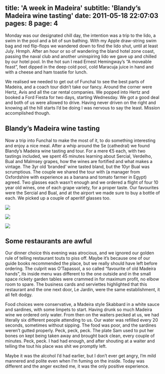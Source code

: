 title: 'A week in Madeira'
subtitle: 'Blandy’s Madeira wine tasting'
date: 2011-05-18 22:07:03
pages: 8
page: 4
---

Monday was our designated chill day, the intention was a trip to the lido, a swim in the pool and a bit of sun bathing. With my Apple draw-string swim bag and red flip-flops we wandered down to find the lido shut, until at least July. Hrmph. After an hour or so of wandering the bland hotel zone coast, passing the naval club and another uninspiring lido we gave up and chilled by our hotel pool. In the hot sun I read Ernest Hemingway’s “A moveable feast”, feet dipped in the deep cold pool, cold Maracuja juice in hand and with a cheese and ham toastie for lunch.

We realised we needed to get out of Funchal to see the best parts of Madeira, and a coach tour didn’t take our fancy. Around the corner were Hertz, Avis and all the car rental companies. We popped into Hertz and booked a Ford Fiesta for two days, starting Wednesday. We got a good deal and both of us were allowed to drive. Having never driven on the right and knowing all the hill starts I’d be doing I was nervous to say the least. Mission accomplished though.

## Blandy’s Madeira wine tasting

Now a trip into Funchal to make the most of it, to do something interesting and enjoy a nice meal. After a whip around the Se (cathedral) we found Blandy’s Madeira wine tasting and tour. For a mere €5 each, with two tastings included, we spent 45 minutes learning about Sercial, Verdelho, Bual and Malmsey grapes, how the wines are fortified and what makes a vintage. The 3yr old ‘branded’ wine tasted bland, but the 10yr Bual was scrumptious. The couple we shared the tour with (a manager from Oxfordshire with experience as a banana and tomato farmer in Egypt) agreed. Two glasses each wasn’t enough and we ordered a flight of four 10 year old wines, one of each grape variety, for a proper taste. Our favourites were the Sercial and Bual, and at the airport we made sure to buy a bottle of each. We picked up a couple of aperitif glasses too.

[![](http://host.trivialbeing.org/up/small/madeira-051-grape-varieties.jpg)](http://host.trivialbeing.org/up/madeira-051-grape-varieties.jpg)

[![](http://host.trivialbeing.org/up/small/madeira-052-blandys-wine-cellar.jpg)](http://host.trivialbeing.org/up/madeira-052-blandys-wine-cellar.jpg)

[![](http://host.trivialbeing.org/up/small/madeira-053-blandys-tasting.jpg)](http://host.trivialbeing.org/up/madeira-053-blandys-tasting.jpg)

## Some restaurants are awful

Our dinner choice this evening was atrocious, and we ignored our golden rule of telling restaurant touts to piss off. Maybe it’s because one of our guide books recommended the place, but we really should have left before ordering. The culprit was O’Tapassol, a so called “favourite of old Madeira hands”, its inside menu was different to the one outside and in the small space rickety garden tables were crammed in for maximum profit, no elbow room to spare. The business cards and serviettes highlighted that this restaurant and the one next door, Le Jardin, were the same establishment, it all felt dodgy.

Food choices were conservative, a Madeira style Skabbard in a white sauce and sardines, with some limpets to start. Having drunk so much Madeira wine we ordered only water. From then on the waiters pecked at us, we had literally six different people attending to us. Our water was refilled every 20 seconds, sometimes without sipping. The food was poor, and the sardines weren’t gutted properly. Peck, peck, peck. The plate Sam used to put her bones on kept being taken away and brought back clean, every couple of minutes. Peck, peck. I had had enough, and after shouting at a waiter and telling the tout his place was shit we promptly left.

Maybe it was the alcohol I’d had earlier, but I don’t ever get angry, I’m mild mannered and polite even when I’m fuming on the inside. Today was different and the anger excited me, it was the only positive experience.
